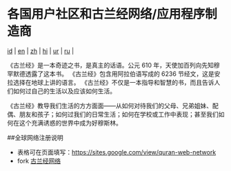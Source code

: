 # 各国用户社区和古兰经网络/应用程序制造商
[id](README.md) | [en](README.en.md) | [zh](README.zh.md) | [hi](README.hi.md) | [ur](README.ur.md) | [ru](README.ru.md) |

《古兰经》是一本奇迹之书，是真主的话语。公元 610 年，天使加百列向先知穆罕默德透露了这本书。 《古兰经》包含用阿拉伯语写成的 6236 节经文，这是安拉选择在地球上讲的语言。 《古兰经》不仅是一本指导和智慧的书，而且告诉人们如何过自己的生活以及应该如何生活。

《古兰经》教导我们生活的方方面面——从如何对待我们的父母、兄弟姐妹、配偶、朋友和孩子；如何过我们的日常生活；如何在学校或工作中表现；甚至我们如何在这个充满诱惑的世界中成为好穆斯林。

##全球网络注册说明

- 表格可在页面填写：https://sites.google.com/view/quran-web-network
- fork [古兰经网络](https://github.com/quran-web-online/alquran-30juz.netlify.app/fork)
